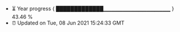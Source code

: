 - ⏳ Year progress { █████████████▁▁▁▁▁▁▁▁▁▁▁▁▁▁▁▁▁ } 43.46 %
- ⏰ Updated on Tue, 08 Jun 2021 15:24:33 GMT

